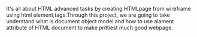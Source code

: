 It's all about HTML advanced tasks by creating HTMLpage from wireframe using html element,tags.Through this project, we are going to take understand what is document object model and how to use alament attribute of HTML document to make prittiest much good webpage.



